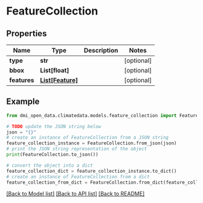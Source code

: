 # FeatureCollection


## Properties

Name | Type | Description | Notes
------------ | ------------- | ------------- | -------------
**type** | **str** |  | [optional] 
**bbox** | **List[float]** |  | [optional] 
**features** | [**List[Feature]**](Feature.md) |  | [optional] 

## Example

```python
from dmi_open_data.climatedata.models.feature_collection import FeatureCollection

# TODO update the JSON string below
json = "{}"
# create an instance of FeatureCollection from a JSON string
feature_collection_instance = FeatureCollection.from_json(json)
# print the JSON string representation of the object
print(FeatureCollection.to_json())

# convert the object into a dict
feature_collection_dict = feature_collection_instance.to_dict()
# create an instance of FeatureCollection from a dict
feature_collection_from_dict = FeatureCollection.from_dict(feature_collection_dict)
```
[[Back to Model list]](../README.md#documentation-for-models) [[Back to API list]](../README.md#documentation-for-api-endpoints) [[Back to README]](../README.md)


